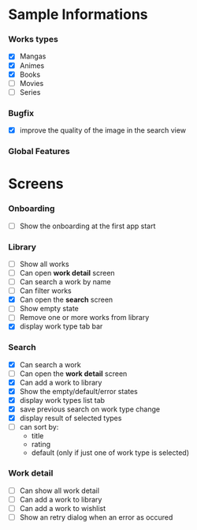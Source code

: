 # Sample Informations
### Works types
- [x] Mangas
- [x] Animes
- [x] Books
- [ ] Movies
- [ ] Series

### Bugfix
- [x] improve the quality of the image in the search view

### Global Features
 
# Screens
### Onboarding
- [ ] Show the onboarding at the first app start

### Library
- [ ] Show all works
- [ ] Can open **work detail** screen
- [ ] Can search a work by name
- [ ] Can filter works
- [x] Can open the **search** screen
- [ ] Show empty state
- [ ] Remove one or more works from library
- [x] display work type tab bar

### Search
- [x] Can search a work
- [ ] Can open the **work detail** screen
- [x] Can add a work to library
- [x] Show the empty/default/error states
- [x] display work types list tab
- [x] save previous search on work type change
- [x] display result of selected types
- [ ] can sort by:
  - title
  - rating
  - default (only if just one of work type is selected)

### Work detail
- [ ] Can show all work detail
- [ ] Can add a work to library
- [ ] Can add a work to wishlist
- [ ] Show an retry dialog when an error as occured
